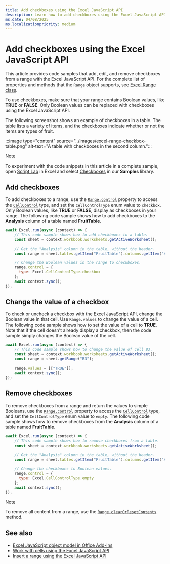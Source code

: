 ```yaml
---
title: Add checkboxes using the Excel JavaScript API
description: Learn how to add checkboxes using the Excel JavaScript API.
ms.date: 04/08/2025
ms.localizationpriority: medium
---
```


# Add checkboxes using the Excel JavaScript API

This article provides code samples that add, edit, and remove checkboxes from a range with the Excel JavaScript API. For the complete list of properties and methods that the `Range` object supports, see [Excel.Range class](/javascript/api/excel/excel.range).

To use checkboxes, make sure that your range contains Boolean values, like **TRUE** or **FALSE**. Only Boolean values can be replaced with checkboxes using the Excel JavaScript API.

The following screenshot shows an example of checkboxes in a table. The table lists a variety of items, and the checkboxes indicate whether or not the items are types of fruit.

:::image type="content" source="../images/excel-range-checkbox-table.png" alt-text="A table with checkboxes in the second column.":::

> [!NOTE]
> To experiment with the code snippets in this article in a complete sample, open [Script Lab](../overview/explore-with-script-lab.md) in Excel and select [Checkboxes](https://github.com/OfficeDev/office-js-snippets/blob/prod/samples/excel/42-range/range-cell-control.yaml) in our **Samples** library.

## Add checkboxes

To add checkboxes to a range, use the [`Range.control`](/javascript/api/excel/excel.range#excel-excel-range-control-member) property to access the [`CellControl`](/javascript/api/excel/excel.cellcontrol) type, and set the `CellControlType` enum value to `checkbox`. Only Boolean values, like **TRUE** or **FALSE**, display as checkboxes in your range. The following code sample shows how to add checkboxes to the **Analysis** column of a table named **FruitTable**.

```js
await Excel.run(async (context) => {
    // This code sample shows how to add checkboxes to a table.
    const sheet = context.workbook.worksheets.getActiveWorksheet();

    // Get the "Analysis" column in the table, without the header.
    const range = sheet.tables.getItem("FruitTable").columns.getItem("Analysis").getDataBodyRange();

    // Change the Boolean values in the range to checkboxes.
    range.control = {
      type: Excel.CellControlType.checkbox
    };
    await context.sync();
});
```

## Change the value of a checkbox

To check or uncheck a checkbox with the Excel JavaScript API, change the Boolean value in that cell. Use `Range.values` to change the value of a cell. The following code sample shows how to set the value of a cell to **TRUE**. Note that if the cell doesn't already display a checkbox, then the code sample simply changes the Boolean value of the cell.

```js
await Excel.run(async (context) => {
    // This code sample shows how to change the value of cell B3.
    const sheet = context.workbook.worksheets.getActiveWorksheet();
    const range = sheet.getRange("B3");

    range.values = [["TRUE"]];
    await context.sync();
});
```

## Remove checkboxes

To remove checkboxes from a range and return the values to simple Booleans, use the [`Range.control`](/javascript/api/excel/excel.range#excel-excel-range-control-member) property to access the [`CellControl`](/javascript/api/excel/excel.cellcontrol) type, and set the `CellControlType` enum value to `empty`. The following code sample shows how to remove checkboxes from the **Analysis** column of a table named **FruitTable**.

```js
await Excel.run(async (context) => {
    // This code sample shows how to remove checkboxes from a table.
    const sheet = context.workbook.worksheets.getActiveWorksheet();

    // Get the "Analysis" column in the table, without the header.
    const range = sheet.tables.getItem("FruitTable").columns.getItem("Analysis").getDataBodyRange();

    // Change the checkboxes to Boolean values.
    range.control = {
      type: Excel.CellControlType.empty
    };
    await context.sync();
});
```

> [!NOTE]
> To remove all content from a range, use the [`Range.clearOrResetContents`](/javascript/api/excel/excel.range#excel-excel-range-clearorresetcontents-member(1)) method.

## See also

- [Excel JavaScript object model in Office Add-ins](excel-add-ins-core-concepts.md)
- [Work with cells using the Excel JavaScript API](excel-add-ins-cells.md)
- [Insert a range using the Excel JavaScript API](excel-add-ins-ranges-insert.md)
